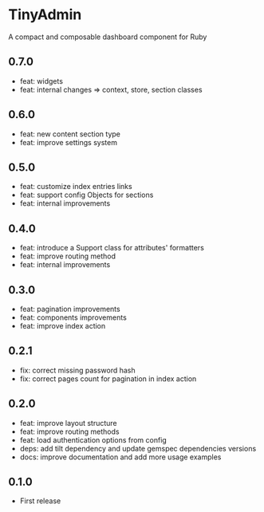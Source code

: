 # TinyAdmin

A compact and composable dashboard component for Ruby

## 0.7.0

- feat: widgets
- feat: internal changes => context, store, section classes

## 0.6.0

- feat: new content section type
- feat: improve settings system

## 0.5.0

- feat: customize index entries links
- feat: support config Objects for sections
- feat: internal improvements

## 0.4.0

- feat: introduce a Support class for attributes' formatters
- feat: improve routing method
- feat: internal improvements

## 0.3.0

- feat: pagination improvements
- feat: components improvements
- feat: improve index action

## 0.2.1

- fix: correct missing password hash
- fix: correct pages count for pagination in index action

## 0.2.0

- feat: improve layout structure
- feat: improve routing methods
- feat: load authentication options from config
- deps: add tilt dependency and update gemspec dependencies versions
- docs: improve documentation and add more usage examples

## 0.1.0

- First release
